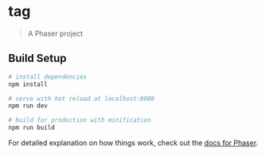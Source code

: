 # tag

> A Phaser project

## Build Setup

``` bash
# install dependencies
npm install

# serve with hot reload at localhost:8080
npm run dev

# build for production with minification
npm run build
```

For detailed explanation on how things work, check out the [docs for Phaser](https://phaser.io/docs).
